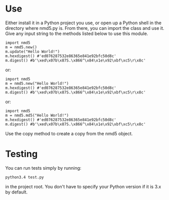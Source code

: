 # Use
Either install it in a Python project you use, or open up a Python shell in the directory where nmd5.py is.
From there, you can import the class and use it. Give any input string to the methods listed below to use this module.

```
import nmd5
m = nmd5.new()
m.update("Hello World!")
m.hexdigest() #'ed076287532e86365e841e92bfc50d8c'
m.digest() #b'\xed\x07b\x87S.\x866^\x84\x1e\x92\xbf\xc5\r\x8c'
```

or:

```
import nmd5
m = nmd5.new("Hello World!")
m.hexdigest() #'ed076287532e86365e841e92bfc50d8c'
m.digest() #b'\xed\x07b\x87S.\x866^\x84\x1e\x92\xbf\xc5\r\x8c'
```

or:

```
import nmd5
m = nmd5.md5("Hello World!")
m.hexdigest() #'ed076287532e86365e841e92bfc50d8c'
m.digest() #b'\xed\x07b\x87S.\x866^\x84\x1e\x92\xbf\xc5\r\x8c'
```

Use the copy method to create a copy from the nmd5 object.

# Testing

You can run tests simply by running:
```
python3.4 test.py
```
in the project root. You don't have to specify your Python version if it is 3.x by default.